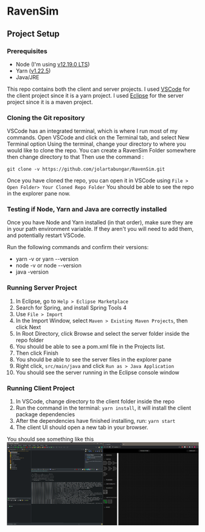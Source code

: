 # RavenSim
## Project Setup
### Prerequisites
- Node (I'm using [v12.19.0 LTS](https://nodejs.org/en/))
- Yarn ([v1.22.5](https://classic.yarnpkg.com/en/docs/install#windows-stable))
- Java/JRE

This repo contains both the client and server projects.
I used [VSCode](https://code.visualstudio.com/) for the client project since it is a yarn project.
I used [Eclipse](https://www.eclipse.org/downloads/) for the server project since it is a maven project.

### Cloning the Git repository
VSCode has an integrated terminal, which is where I run most of my commands.
Open VSCode and click on the Terminal tab, and select New Terminal option
Using the terminal, change your directory to where you would like to clone the repo.
You can create a RavenSim Folder somewhere then change directory to that
Then use the command :

`
git clone -v https://github.com/jolartabungar/RavenSim.git
`

Once you have cloned the repo, you can open it in VSCode using `File > Open Folder> Your Cloned Repo Folder`
You should be able to see the repo in the explorer pane now.

### Testing if Node, Yarn and Java are correctly installed
Once you have Node and Yarn installed (in that order), make sure they are in your path environment variable.
If they aren't you will need to add them, and potentially restart VSCode.

Run the following commands and confirm their versions:
- yarn -v or yarn --version
- node -v or node --version
- java -version

### Running Server Project
1. In Eclipse, go to `Help > Eclipse Marketplace`
2. Search for Spring, and install Spring Tools 4
3. Use `File > Import`
4. In the Import Window, select `Maven > Existing Maven Projects`, then click Next
5. In Root Directory, click Browse and select the server folder inside the repo folder
6. You should be able to see a pom.xml file in the Projects list.
7. Then click Finish
8. You should be able to see the server files in the explorer pane
9. Right click, `src/main/java` and click `Run as > Java Application`
10. You should see the server running in the Eclipse console window

### Running Client Project
1. In VSCode, change directory to the client folder inside the repo
2. Run the command in the terminal: `yarn install`, it will install the client package dependencies
3. After the dependencies have finished installing, run: `yarn start`
4. The client UI should open a new tab in your browser.

You should see something like this ![](images\example_setup.PNG)

